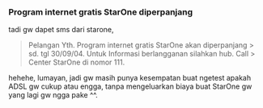 ### Program internet gratis StarOne diperpanjang

tadi gw dapet sms dari starone,

> Pelangan Yth. Program internet gratis StarOne akan diperpanjang > sd. tgl 30/09/04. Untuk Informasi berlangganan silahkan hub. Call > Center StarOne di nomor 111.

hehehe, lumayan, jadi gw masih punya kesempatan buat ngetest apakah ADSL gw cukup atau engga, tanpa mengeluarkan biaya buat StarOne gw yang lagi gw ngga pake ^^.

<!-- METADATA: {"time": "2004-09-10 12:09:53", "title": "Program internet gratis StarOne diperpanjang"} -->
